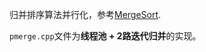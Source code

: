 归并排序算法并行化，参考[MergeSort](https://en.wikipedia.org/wiki/Merge_sort).

`pmerge.cpp`文件为**线程池 + 2路迭代归并**的实现。